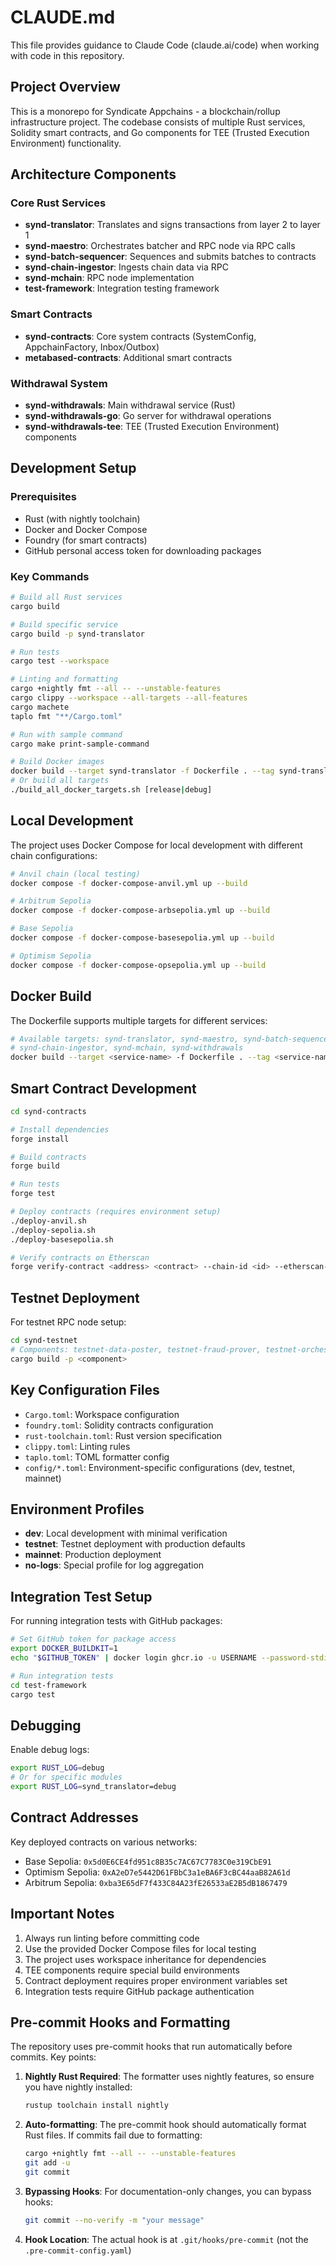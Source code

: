 # CLAUDE.md

This file provides guidance to Claude Code (claude.ai/code) when working with code in this repository.

## Project Overview

This is a monorepo for Syndicate Appchains - a blockchain/rollup infrastructure project. The codebase consists of multiple Rust services, Solidity smart contracts, and Go components for TEE (Trusted Execution Environment) functionality.

## Architecture Components

### Core Rust Services
- **synd-translator**: Translates and signs transactions from layer 2 to layer 1
- **synd-maestro**: Orchestrates batcher and RPC node via RPC calls
- **synd-batch-sequencer**: Sequences and submits batches to contracts
- **synd-chain-ingestor**: Ingests chain data via RPC
- **synd-mchain**: RPC node implementation
- **test-framework**: Integration testing framework

### Smart Contracts
- **synd-contracts**: Core system contracts (SystemConfig, AppchainFactory, Inbox/Outbox)
- **metabased-contracts**: Additional smart contracts

### Withdrawal System
- **synd-withdrawals**: Main withdrawal service (Rust)
- **synd-withdrawals-go**: Go server for withdrawal operations
- **synd-withdrawals-tee**: TEE (Trusted Execution Environment) components

## Development Setup

### Prerequisites
- Rust (with nightly toolchain)
- Docker and Docker Compose
- Foundry (for smart contracts)
- GitHub personal access token for downloading packages

### Key Commands

```bash
# Build all Rust services
cargo build

# Build specific service
cargo build -p synd-translator

# Run tests
cargo test --workspace

# Linting and formatting
cargo +nightly fmt --all -- --unstable-features
cargo clippy --workspace --all-targets --all-features
cargo machete
taplo fmt "**/Cargo.toml"

# Run with sample command
cargo make print-sample-command

# Build Docker images
docker build --target synd-translator -f Dockerfile . --tag synd-translator
# Or build all targets
./build_all_docker_targets.sh [release|debug]
```

## Local Development

The project uses Docker Compose for local development with different chain configurations:

```bash
# Anvil chain (local testing)
docker compose -f docker-compose-anvil.yml up --build

# Arbitrum Sepolia
docker compose -f docker-compose-arbsepolia.yml up --build

# Base Sepolia
docker compose -f docker-compose-basesepolia.yml up --build

# Optimism Sepolia
docker compose -f docker-compose-opsepolia.yml up --build
```

## Docker Build

The Dockerfile supports multiple targets for different services:

```bash
# Available targets: synd-translator, synd-maestro, synd-batch-sequencer, 
# synd-chain-ingestor, synd-mchain, synd-withdrawals
docker build --target <service-name> -f Dockerfile . --tag <service-name>
```

## Smart Contract Development

```bash
cd synd-contracts

# Install dependencies
forge install

# Build contracts
forge build

# Run tests
forge test

# Deploy contracts (requires environment setup)
./deploy-anvil.sh
./deploy-sepolia.sh
./deploy-basesepolia.sh

# Verify contracts on Etherscan
forge verify-contract <address> <contract> --chain-id <id> --etherscan-api-key $API_KEY
```

## Testnet Deployment

For testnet RPC node setup:
```bash
cd synd-testnet
# Components: testnet-data-poster, testnet-fraud-prover, testnet-orchestrator
cargo build -p <component>
```

## Key Configuration Files

- `Cargo.toml`: Workspace configuration
- `foundry.toml`: Solidity contracts configuration
- `rust-toolchain.toml`: Rust version specification
- `clippy.toml`: Linting rules
- `taplo.toml`: TOML formatter config
- `config/*.toml`: Environment-specific configurations (dev, testnet, mainnet)

## Environment Profiles

- **dev**: Local development with minimal verification
- **testnet**: Testnet deployment with production defaults  
- **mainnet**: Production deployment
- **no-logs**: Special profile for log aggregation

## Integration Test Setup

For running integration tests with GitHub packages:

```bash
# Set GitHub token for package access
export DOCKER_BUILDKIT=1
echo "$GITHUB_TOKEN" | docker login ghcr.io -u USERNAME --password-stdin

# Run integration tests
cd test-framework
cargo test
```

## Debugging

Enable debug logs:
```bash
export RUST_LOG=debug
# Or for specific modules
export RUST_LOG=synd_translator=debug
```

## Contract Addresses

Key deployed contracts on various networks:
- Base Sepolia: `0x5d0E6CE4fd951c8B35c7AC67C7783C0e319CbE91`
- Optimism Sepolia: `0xA2eD7e5442D61FBbC3a1eBA6F3cBC44aaB82A61d`
- Arbitrum Sepolia: `0xba3E65dF7f433C84A23fE26533aE2B5dB1867479`

## Important Notes

1. Always run linting before committing code
2. Use the provided Docker Compose files for local testing
3. The project uses workspace inheritance for dependencies
4. TEE components require special build environments
5. Contract deployment requires proper environment variables set
6. Integration tests require GitHub package authentication

## Pre-commit Hooks and Formatting

The repository uses pre-commit hooks that run automatically before commits. Key points:

1. **Nightly Rust Required**: The formatter uses nightly features, so ensure you have nightly installed:
   ```bash
   rustup toolchain install nightly
   ```

2. **Auto-formatting**: The pre-commit hook should automatically format Rust files. If commits fail due to formatting:
   ```bash
   cargo +nightly fmt --all -- --unstable-features
   git add -u
   git commit
   ```

3. **Bypassing Hooks**: For documentation-only changes, you can bypass hooks:
   ```bash
   git commit --no-verify -m "your message"
   ```

4. **Hook Location**: The actual hook is at `.git/hooks/pre-commit` (not the `.pre-commit-config.yaml`)